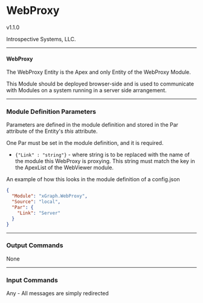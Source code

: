 # WebProxy

v1.1.0

Introspective Systems, LLC.


---
#### WebProxy

The WebProxy Entity is the Apex and only Entity of the WebProxy Module.

This Module should be deployed browser-side and is used to communicate with Modules on a system running in a server side arrangement.


---

### Module Definition Parameters

Parameters are defined in the module definition and stored in the Par attribute
of the Entity's _this_ attribute.

One Par must be set in the module definition, and it is required.

- `{"Link" : "string"}`  - where string is to be replaced with the name of the module this WebProxy is
proxying. This string must match the key in the ApexList of the WebViewer module.

An example of how this looks in the module definition of a config.json

``` json
{
  "Module": "xGraph.WebProxy",
  "Source": "local",
  "Par": {
    "Link": "Server"
  }
}
```

---

### Output Commands

None


---

### Input Commands

Any - All messages are simply redirected
